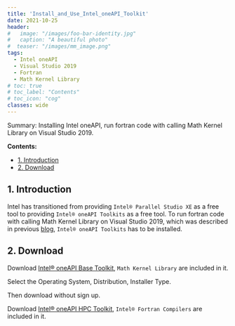```yaml
---
title: 'Install_and_Use_Intel_oneAPI_Toolkit'
date: 2021-10-25
header:
#   image: "/images/foo-bar-identity.jpg"
#   caption: "A beautiful photo"
#  teaser: "/images/mm_image.png"
tags:
  - Intel oneAPI 
  - Visual Studio 2019
  - Fortran
  - Math Kernel Library
# toc: true
# toc_label: "Contents"
# toc_icon: "cog"
classes: wide
---
```


Summary: Installing Intel oneAPI, run fortran code with calling Math Kernel Library on Visual Studio 2019.

**Contents:**
- [1. Introduction](#1-introduction)
- [2. Download](#2-download)

## 1. Introduction
Intel has transitioned from providing `Intel® Parallel Studio XE` as a free tool to providing `Intel® oneAPI Toolkits` as a free tool. To run fortran code with calling Math Kernel Library on Visual Studio 2019, which was described in previous [blog](https://ycheng22.github.io/blog/Install_Intel_Parallel_Studio_on_Linux_Windows/#2-run-fortran-code-on-windows), `Intel® oneAPI Toolkits` has to be installed. 

## 2. Download
Download [Intel® oneAPI Base Toolkit](https://www.intel.com/content/www/us/en/developer/tools/oneapi/base-toolkit-download.html), `Math Kernel Library` are included in it.

Select the Operating System, Distribution, Installer Type.

Then download without sign up.

Download [Intel® oneAPI HPC Toolkit](https://www.intel.com/content/www/us/en/developer/tools/oneapi/hpc-toolkit-download.html), `Intel® Fortran Compilers` are included in it.